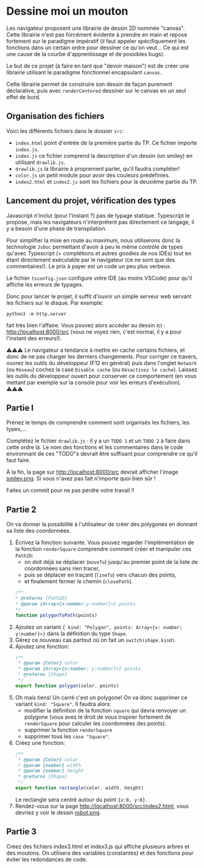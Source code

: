 # Dessine moi un mouton

Les navigateur proposent une librairie de dessin 2D nommée "canvas".
Cette librairie n'est pas forcément évidente à prendre en main et
repose fortement sur le paradigme impératif (il faut appeler
spécifiquement les fonctions dans un certain ordre pour dessiner ce qu'on
veut... Ce qui est une cause de la courbe d'apprentissage et de possibles bugs).

Le but de ce projet (à faire en tant que "devoir maison") est de créer une librairie utilisant le paradigme fonctionnel encapsulant `canvas`.

Cette librairie permet de construire son dessin de façon purement
déclarative, puis avec `renderCentered` dessiner sur le canvas en
un seul effet de bord.

## Organisation des fichiers

Voici les différents fichiers dans le dossier `src`:

- `index.html` point d'entrée de la première partie du TP. Ce fichier importe `index.js`.
- `index.js` ce fichier comprend la description d'un dessin (un smiley) en utilisant `drawlib.js`.
- `drawlib.js` la librairie à proprement parler, qu'il faudra compléter!
- `color.js` un petit module pour avoir des couleurs prédéfinies.
- `index2.html` et `index2.js` sont les fichiers pour la deuxième partie du TP.

## Lancement du projet, vérification des types

Javascript n'inclut (pour l'instant ?) pas de typage statique. Typescript le propose, mais
les navigateurs n'interprètent pas directement ce langage, il y a besoin d'une phase de
transpilation.

Pour simplifier la mise en route au maximum, nous utiliserons donc la technologie
`JsDoc` permettant d'avoir à peu le même contrôle de types qu'avec Typescript
(+ complétions et autres goodies de nos IDEs) tout en étant directement exécutable par
le navigateur (ce ne sont que des commentaires!). Le prix à payer est un code un peu
plus verbeux.

Le fichier `tsconfig.json` configure votre IDE (au moins VSCode) pour qu'il affiche
les erreurs de typages.

Donc pour lancer le projet, il suffit d'ouvrir un simple serveur web servant
les fichiers sur le disque. Par exemple:

```
python3 -m http.server
```

fait très bien l'affaire. Vous pouvez alors accéder au dessin ici :
[http://localhost:8000/src](http://localhost:8000/src) (vous ne voyez rien, c'est
normal, il y a pour l'instant des erreurs!).

⚠️⚠️⚠️ Le navigateur a tendance à mettre en cache certains fichiers, et donc de ne pas charger
les derniers changements. Pour corriger ce travers, ouvrez les outils du développeur
(F12 en général) puis dans l'onglet `Network` (ou `Réseau`) cochez la case
`Disable cache` (ou `Désactivez le cache`). Laissez les outils du développeur
ouvert pour conserver ce comportement (en vous mettant par exemple sur la
console pour voir les erreurs d'exécution). ⚠️⚠️⚠️

## Partie I

Prenez le temps de comprendre comment sont organisés les fichiers, les types,...

Complétez le fichier `drawlib.js` : il y a un `TODO 1` et un `TODO 2` à faire dans cette ordre là. Le nom des fonctions et les commentaires dans le code environnant de ces "TODO"s devrait être suffisant pour comprendre ce qu'il faut faire.

À la fin, la page sur [http://localhost:8000/src](http://localhost:8000/src) devrait afficher l'image [smiley.png](smiley.png).
Si vous n'avez pas fait n'importe quoi bien sûr !

Faites un commit pour ne pas perdre votre travail !!

## Partie 2

On va donner la possibilité à l'utilisateur de créer des polygones en
donnant sa liste des coordonnées.

1.  Écrivez la fonction suivante. Vous pouvez regarder l'implémentation
    de la fonction `renderSquare` comprendre comment créer et manipuler
    ces `Path2D`:
    - on doit déjà se déplacer (`moveTo`) jusqu'au premier point de la liste de
      coordonnées sans rien tracer,
    - puis se déplacer en traçant (`lineTo`) vers chacun des points,
    - et finalement fermer le chemin (`closePath`).
    ```js
    /**
    * @returns {Path2D}
    * @param {Array<{x:number;y:number}>} points
    */
    function polygonToPath(points)
    ```
2.  Ajoutez un variant
    `{ kind: "Polygon", points: Array<{x: number; y:number}>}`
    dans la définition du type `Shape`.
3.  Gérez ce nouveau cas partout où on fait un `switch(shape.kind)`.
4.  Ajoutez une fonction:
    ```js
    /**
     * @param {Color} color
     * @param {Array<{x:number; y:number}>} points
     * @returns {Shape}
     */
    export function polygon(color, points)
    ```
5.  Oh mais tiens! Un carré c'est un polygone! On va donc supprimer ce
    variant `kind: "Square"`. Il faudra alors:
    - modifier la définition de la fonction `square` qui devra renvoyer un
      polygone
      (vous avez le droit de vous inspirer fortement de `renderSquare` pour
      calculer les coordonnées des points).
    - supprimer la fonction `renderSquare`
    - supprimer tous les `case "Square"`.
6.  Créez une fonction:
    ```js
    /**
     * @param {Color} color
     * @param {number} width
     * @param {number} height
     * @returns {Shape}
     */
    export function rectangle(color, width, height)
    ```
    Le rectangle sera centré autour du point `{x:0, y:0}`.
7.  Rendez-vous sur la page [http://localhost:8000/src/index2.html](http://localhost:8000/src/index2.html), vous devriez y voir le dessin [robot.png](./robot.png).

## Partie 3

Créez des fichiers index3.html et index3.js qui affiche plusieurs arbres et des moutons. On utilisera des variables (constantes) et
des fonctions pour éviter les redondances de code.
